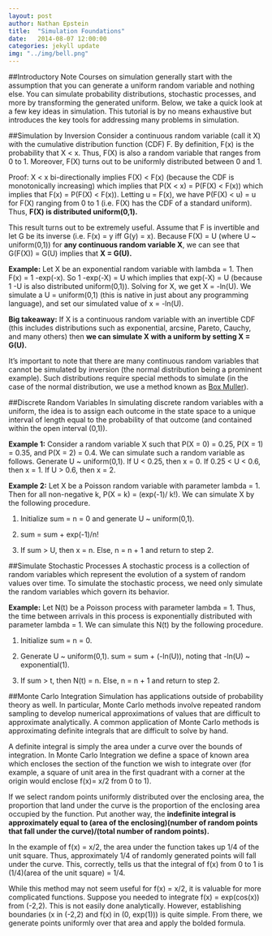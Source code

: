 ```yaml
---
layout: post
author: Nathan Epstein
title:  "Simulation Foundations"
date:   2014-08-07 12:00:00
categories: jekyll update
img: "../img/bell.png"
---
```

##Introductory Note
Courses on simulation generally start with the assumption that you can generate a uniform random variable and nothing else. You can simulate probability distributions, stochastic processes, and more by transforming the generated uniform. Below, we take a quick look at a few key ideas in simulation. This tutorial is by no means exhaustive but introduces the key tools for addressing many problems in simulation.

##Simulation by Inversion
Consider a continuous random variable (call it X) with the cumulative distribution function (CDF) F. By definition, F(x) is the probability that X < x. Thus, F(X) is also a random variable that ranges from 0 to 1. Moreover, F(X) turns out to be uniformly distributed between 0 and 1.

Proof: X < x bi-directionally implies F(X) < F(x) (because the CDF is monotonically increasing) which implies that P(X < x) = P(F(X) < F(x)) which implies that F(x) = P(F(X) < F(x)). Letting u = F(x), we have P(F(X) < u) = u for F(X) ranging from 0 to 1 (i.e. F(X) has the CDF of a standard uniform). Thus, **F(X) is distributed uniform(0,1).**

This result turns out to be extremely useful. Assume that F is invertible and let G be its inverse (i.e. F(x) = y iff G(y) = x). Because F(X) = U (where U ~ uniform(0,1)) for **any continuous random variable X**, we can see that G(F(X)) = G(U) implies that **X = G(U).**

**Example:** Let X be an exponential random variable with lambda = 1. Then F(x) = 1 -exp(-x). So 1 -exp(-X) = U which implies that exp(-X) = U (because 1 -U is also distributed uniform(0,1)). Solving for X, we get X = -ln(U). We simulate a U = uniform(0,1) (this is native in just about any programming language), and set our simulated value of x = -ln(U).

**Big takeaway:** If X is a continuous random variable with an invertible CDF (this includes distributions such as exponential, arcsine, Pareto, Cauchy, and many others) then **we can simulate X with a uniform by setting X = G(U).**

It’s important to note that there are many continuous random variables that cannot be simulated by inversion (the normal distribution being a prominent example). Such distributions require special methods to simulate (in the case of the normal distribution, we use a method known as <a href="http://en.wikipedia.org/wiki/Box%E2%80%93Muller_transform">Box Muller</a>).

##Discrete Random Variables
In simulating discrete random variables with a uniform, the idea is to assign each outcome in the state space to a unique interval of length equal to the probability of that outcome (and contained within the open interval (0,1)).

**Example 1:** Consider a random variable X such that P(X = 0) = 0.25, P(X = 1) = 0.35, and P(X = 2) = 0.4. We can simulate such a random variable as follows. Generate U ~ uniform(0,1). If U < 0.25, then x = 0. If 0.25 < U < 0.6, then x = 1. If U > 0.6, then x = 2.

**Example 2:** Let X be a Poisson random variable with parameter lambda = 1. Then for all non-negative k, P(X = k) = (exp(-1)/ k!). We can simulate X by the following procedure.

1) Initialize sum = n = 0 and generate U ~ uniform(0,1).

2) sum = sum + exp(-1)/n!

3) If sum > U, then x = n. Else, n = n + 1 and return to step 2.

##Simulate Stochastic Processes
A stochastic process is a collection of random variables which represent the evolution of a system of random values over time. To simulate the stochastic process, we need only simulate the random variables which govern its behavior.

**Example:** Let N(t) be a Poisson process with parameter lambda = 1. Thus, the time between arrivals in this process is exponentially distributed with parameter lambda = 1. We can simulate this N(t) by the following procedure.

1) Initialize sum = n = 0.

2) Generate U ~ uniform(0,1). sum = sum + (-ln(U)), noting that -ln(U) ~ exponential(1).

3) If sum > t, then N(t) = n. Else, n = n + 1 and return to step 2.


##Monte Carlo Integration
Simulation has applications outside of probability theory as well. In particular, Monte Carlo methods involve repeated random sampling to develop numerical approximations of values that are difficult to approximate analytically. A common application of Monte Carlo methods is approximating definite integrals that are difficult to solve by hand.

A definite integral is simply the area under a curve over the bounds of integration. In Monte Carlo Integration we define a space of known area which encloses the section of the function we wish to integrate over (for example, a square of unit area in the first quadrant with a corner at the origin would enclose f(x)= x/2 from 0 to 1).

If we select random points uniformly distributed over the enclosing area, the proportion that land under the curve is the proportion of the enclosing area occupied by the function. Put another way, the **indefinite integral is approximately equal to (area of the enclosing)(number of random points that fall under the curve)/(total number of random points).**

In the example of f(x) = x/2, the area under the function takes up 1/4 of the unit square. Thus, approximately 1/4 of randomly generated points will fall under the curve. This, correctly, tells us that the integral of f(x) from 0 to 1 is (1/4)(area of the unit square) = 1/4.

While this method may not seem useful for f(x) = x/2, it is valuable for more complicated functions. Suppose you needed to integrate f(x) = exp(cos(x)) from (-2,2). This is not easily done analytically. However, establishing boundaries (x in (-2,2) and f(x) in (0, exp(1))) is quite simple. From there, we generate points uniformly over that area and apply the bolded formula.
